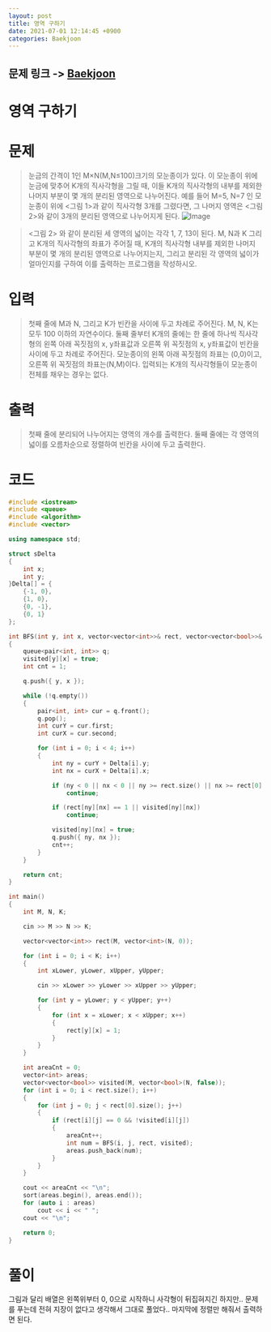 ```yaml
---
layout: post
title: 영역 구하기
date: 2021-07-01 12:14:45 +0900
categories: Baekjoon
---
```


## 문제 링크 -> [Baekjoon](https://www.acmicpc.net/problem/2583)
# 영역 구하기

# 문제
> 눈금의 간격이 1인 M×N(M,N≤100)크기의 모눈종이가 있다. 이 모눈종이 위에 눈금에 맞추어 K개의 직사각형을 그릴 때, 이들 K개의 직사각형의 내부를 제외한 나머지 부분이 몇 개의 분리된 영역으로 나누어진다. 예를 들어 M=5, N=7 인 모눈종이 위에 <그림 1>과 같이 직사각형 3개를 그렸다면, 그 나머지 영역은 <그림 2>와 같이 3개의 분리된 영역으로 나누어지게 된다.
![Image](https://www.acmicpc.net/upload/images/zzJD2aQyF5Rm4IlOt.png)


> <그림 2> 와 같이 분리된 세 영역의 넓이는 각각 1, 7, 13이 된다. 
M, N과 K 그리고 K개의 직사각형의 좌표가 주어질 때, K개의 직사각형 내부를 제외한 나머지 부분이 몇 개의 분리된 영역으로 나누어지는지, 그리고 분리된 각 영역의 넓이가 얼마인지를 구하여 이를 출력하는 프로그램을 작성하시오.

# 입력
> 첫째 줄에 M과 N, 그리고 K가 빈칸을 사이에 두고 차례로 주어진다. M, N, K는 모두 100 이하의 자연수이다. 둘째 줄부터 K개의 줄에는 한 줄에 하나씩 직사각형의 왼쪽 아래 꼭짓점의 x, y좌표값과 오른쪽 위 꼭짓점의 x, y좌표값이 빈칸을 사이에 두고 차례로 주어진다. 모눈종이의 왼쪽 아래 꼭짓점의 좌표는 (0,0)이고, 오른쪽 위 꼭짓점의 좌표는(N,M)이다. 입력되는 K개의 직사각형들이 모눈종이 전체를 채우는 경우는 없다.

# 출력
> 첫째 줄에 분리되어 나누어지는 영역의 개수를 출력한다. 둘째 줄에는 각 영역의 넓이를 오름차순으로 정렬하여 빈칸을 사이에 두고 출력한다.


# 코드
```C++
#include <iostream>
#include <queue>
#include <algorithm>
#include <vector>

using namespace std;

struct sDelta
{
	int x;
	int y;
}Delta[] = {
	{-1, 0},
	{1, 0},
	{0, -1},
	{0, 1}
};

int BFS(int y, int x, vector<vector<int>>& rect, vector<vector<bool>>& visited)
{
	queue<pair<int, int>> q;
	visited[y][x] = true;
	int cnt = 1;

	q.push({ y, x });

	while (!q.empty())
	{
		pair<int, int> cur = q.front();
		q.pop();
		int curY = cur.first;
		int curX = cur.second;

		for (int i = 0; i < 4; i++)
		{
			int ny = curY + Delta[i].y;
			int nx = curX + Delta[i].x;

			if (ny < 0 || nx < 0 || ny >= rect.size() || nx >= rect[0].size())
				continue;

			if (rect[ny][nx] == 1 || visited[ny][nx])
				continue;

			visited[ny][nx] = true;
			q.push({ ny, nx });
			cnt++;
		}
	}

	return cnt;
}

int main()
{
	int M, N, K;

	cin >> M >> N >> K;

	vector<vector<int>> rect(M, vector<int>(N, 0));

	for (int i = 0; i < K; i++)
	{
		int xLower, yLower, xUpper, yUpper;

		cin >> xLower >> yLower >> xUpper >> yUpper;

		for (int y = yLower; y < yUpper; y++)
		{
			for (int x = xLower; x < xUpper; x++)
			{
				rect[y][x] = 1;
			}
		}
	}

	int areaCnt = 0;
	vector<int> areas;
	vector<vector<bool>> visited(M, vector<bool>(N, false));
	for (int i = 0; i < rect.size(); i++)
	{
		for (int j = 0; j < rect[0].size(); j++)
		{
			if (rect[i][j] == 0 && !visited[i][j])
			{
				areaCnt++;
				int num = BFS(i, j, rect, visited);
				areas.push_back(num);
			}
		}
	}

	cout << areaCnt << "\n";
	sort(areas.begin(), areas.end());
	for (auto i : areas)
		cout << i << " ";
	cout << "\n";

	return 0;
}
```

# 풀이
그림과 달리 배열은 왼쪽위부터 0, 0으로 시작하니 사각형이 뒤집혀지긴 하지만.. 문제를 푸는데 전혀 지장이 없다고 생각해서 그대로 풀었다.. 마지막에 정렬만 해줘서 출력하면 된다.